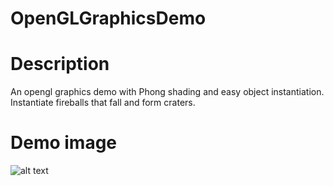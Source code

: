 # OpenGLGraphicsDemo
# Description

An opengl graphics demo with Phong shading and easy object instantiation. Instantiate fireballs that fall and form craters.
   
# Demo image
![alt text](https://github.com/BillyA15/OpenGL-3D-graphics-demo/tree/master/images)

